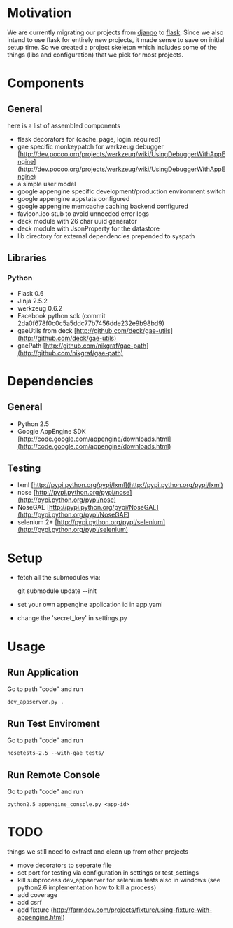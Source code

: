 # Motivation

We are currently migrating our projects from [django](http://www.djangoproject.com) to [flask](http://flask.pocoo.org).
Since we also intend to use flask for entirely new projects, it made sense to save on initial setup time.
So we created a project skeleton which includes some of the things (libs and configuration) that we pick for most projects.

# Components

## General

here is a list of assembled components

* flask decorators for (cache_page, login_required)
* gae specific monkeypatch for werkzeug debugger [http://dev.pocoo.org/projects/werkzeug/wiki/UsingDebuggerWithAppEngine](http://dev.pocoo.org/projects/werkzeug/wiki/UsingDebuggerWithAppEngine)
* a simple user model
* google appengine specific development/production environment switch
* google appengine appstats configured
* google appengine memcache caching backend configured
* favicon.ico stub to avoid unneeded error logs
* deck module with 26 char uuid generator
* deck module with JsonProperty for the datastore
* lib directory for external dependencies prepended to syspath

## Libraries

### Python

* Flask 0.6
* Jinja 2.5.2
* werkzeug 0.6.2
* Facebook python sdk (commit 2da0f678f0c0c5a5ddc77b7456dde232e9b98bd9)
* gaeUtils from deck [http://github.com/deck/gae-utils](http://github.com/deck/gae-utils)
* gaePath [http://github.com/nikgraf/gae-path](http://github.com/nikgraf/gae-path)

# Dependencies

## General

* Python 2.5
* Google AppEngine SDK [http://code.google.com/appengine/downloads.html](http://code.google.com/appengine/downloads.html)

## Testing

* lxml [http://pypi.python.org/pypi/lxml](http://pypi.python.org/pypi/lxml)
* nose [http://pypi.python.org/pypi/nose](http://pypi.python.org/pypi/nose)
* NoseGAE [http://pypi.python.org/pypi/NoseGAE](http://pypi.python.org/pypi/NoseGAE)
* selenium 2+ [http://pypi.python.org/pypi/selenium](http://pypi.python.org/pypi/selenium)

# Setup

* fetch all the submodules via:

    git submodule update --init

* set your own appengine application id in app.yaml
* change the 'secret_key' in settings.py

# Usage

## Run Application

Go to path "code" and run

    dev_appserver.py .

## Run Test Enviroment

Go to path "code" and run

    nosetests-2.5 --with-gae tests/

## Run Remote Console

Go to path "code" and run

    python2.5 appengine_console.py <app-id>

# TODO

things we still need to extract and clean up from other projects

* move decorators to seperate file
* set port for testing via configuration in settings or test_settings
* kill subprocess dev_appserver for selenium tests also in windows (see python2.6 implementation how to kill a process)
* add coverage
* add csrf
* add fixture (http://farmdev.com/projects/fixture/using-fixture-with-appengine.html)
